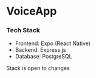 # VoiceApp
### Tech Stack

- Frontend: Expo (React Native)
- Backend: Express.js
- Database: PostgreSQL

Stack is open to changes
